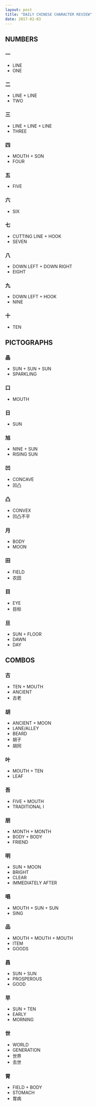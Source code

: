 ```yaml
---
layout: post
title: "DAILY CHINESE CHARACTER REVIEW"
date: 2017-02-03
---
```

  
## NUMBERS  
  
### 一  
  
- LINE  
- ONE  
  
### 二  
  
- LINE + LINE  
- TWO  
  
### 三  
  
- LINE + LINE + LINE  
- THREE  
  
### 四  
  
- MOUTH + SON  
- FOUR  
  
### 五  
  
- FIVE  
  
### 六  
  
- SIX  
  
### 七  
  
- CUTTING LINE + HOOK  
- SEVEN  
  
### 八  
  
- DOWN LEFT + DOWN RIGHT  
- EIGHT  
  
### 九  
  
- DOWN LEFT + HOOK  
- NINE  
  
### 十  
  
- TEN  
  
## PICTOGRAPHS  
  
### 晶  
  
- SUN + SUN + SUN  
- SPARKLING  
  
### 口  
  
- MOUTH  
  
### 日  
  
- SUN  
  
### 旭  
  
- NINE + SUN  
- RISING SUN  
  
### 凹  
  
- CONCAVE  
- 凹凸  
  
### 凸  
  
- CONVEX  
- 凹凸不平  
  
### 月  
  
- BODY  
- MOON  
  
### 田  
  
- FIELD  
- 农田  
  
### 目  
  
- EYE  
- 目标  
  
### 旦  
  
- SUN + FLOOR  
- DAWN  
- DAY  
  
## COMBOS  
  
### 古  
  
- TEN + MOUTH  
- ANCIENT  
- 古老  
  
### 胡  
  
- ANCIENT + MOON  
- LANE/ALLEY  
- BEARD  
- 胡子  
- 胡同  
  
### 叶  
  
- MOUTH + TEN  
- LEAF  
  
### 吾  
  
- FIVE + MOUTH  
- TRADITIONAL I  
  
### 朋  
  
- MONTH + MONTH  
- BODY + BODY  
- FRIEND  
  
### 明  
  
- SUN + MOON  
- BRIGHT  
- CLEAR  
- IMMEDIATELY AFTER  
  
### 唱  
  
- MOUTH + SUN + SUN  
- SING  
  
### 品  
  
- MOUTH + MOUTH + MOUTH  
- ITEM  
- GOODS  
  
### 昌  
  
- SUN + SUN  
- PROSPEROUS  
- GOOD  
  
### 早  
  
- SUN + TEN  
- EARLY  
- MORNING  
  
### 世  
  
- WORLD  
- GENERATION  
- 世界  
- 去世  
  
### 胃  
  
- FIELD + BODY  
- STOMACH  
- 胃病  
